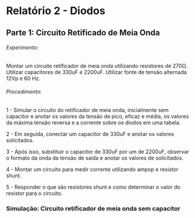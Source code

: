 # Relatório 2 - Diodos

## Parte 1: Circuito Retificado de Meia Onda

###### Experimento:

Montar um circuito retificador de meia onda utilizando resistores de 270Ω.
Utilizar capacitores de 330uF e 2200uF.
Utilizar fonte de tensão alternada 12Vp e 60 Hz.

###### Procedimento:

1 - Simular o circuito do retificador de meia onda, inicialmente sem capacitor e anotar os valores da tensão de pico, eficaz e média, os valores da máxima tensão reversa e a corrente sobre os diodos em uma tabela.

2 - Em seguida, conectar um capacitor de 330uF e anotar os valores solicitados.

3 - Após isso, substituir o capacitor de 330uF por um de 2200uF, observar o formato da onda da tensão de saída e anotar os valores de solicitados.

4 - Montar um circuito para medir corrente utilizando ampop e resistor shunt.

5 - Responder o que são resistores shunt e como determinar o valor do resistor para o circuito.

### Simulação: Circuito retificador de meia onda sem capacitor
